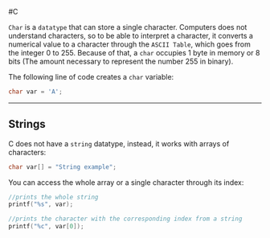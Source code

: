 #C

`Char` is a `datatype` that can store a single character. Computers does not understand characters, so to be able to interpret a character, it converts a numerical value to a character through the `ASCII Table`, which goes from the integer 0 to 255. Because of that, a `char` occupies 1 byte in memory or 8 bits (The amount necessary to represent the number 255 in binary).

The following line of code creates a `char` variable:

```C
char var = 'A';
```

----------------------------

## Strings

C does not have a `string` datatype, instead, it works with arrays of characters:

```C
char var[] = "String example";
```

You can access the whole array or a single character through its index:

```C
//prints the whole string
printf("%s", var);

//prints the character with the corresponding index from a string
printf("%c", var[0]);
```
